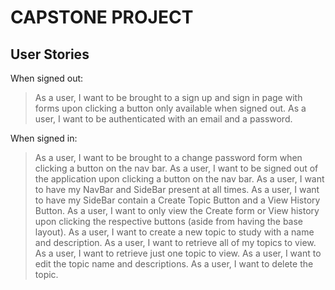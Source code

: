 # CAPSTONE PROJECT

## User Stories
When signed out:
> As a user, I want to be brought to a sign up and sign in page with forms upon clicking a button only available when signed out.
> As a user, I want to be authenticated with an email and a password.

When signed in:
> As a user, I want to be brought to a change password form when clicking a button on the nav bar.
> As a user, I want to be signed out of the application upon clicking a button on the nav bar.
> As a user, I want to have my NavBar and SideBar present at all times.
> As a user, I want to have my SideBar contain a Create Topic Button and a View History Button.
> As a user, I want to only view the Create form or View history upon clicking the respective buttons (aside from having the base layout).
> As a user, I want to create a new topic to study with a name and description.
> As a user, I want to retrieve all of my topics to view.
> As a user, I want to retrieve just one topic to view.
> As a user, I want to edit the topic name and descriptions.
> As a user, I want to delete the topic.
